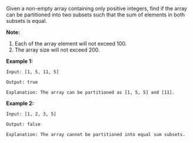 Given a non-empty array containing only positive integers, find if the array can be partitioned into two subsets such that the sum of elements in both subsets is equal.

**Note:**
1. Each of the array element will not exceed 100.
2. The array size will not exceed 200.

**Example 1:**
```
Input: [1, 5, 11, 5]

Output: true

Explanation: The array can be partitioned as [1, 5, 5] and [11].
```
**Example 2:**
```
Input: [1, 2, 3, 5]

Output: false

Explanation: The array cannot be partitioned into equal sum subsets.
```

